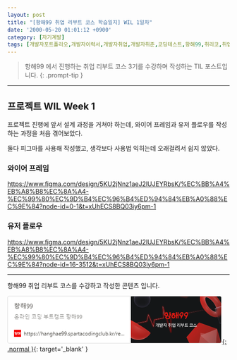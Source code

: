 ```yaml
---
layout: post
title: "[항해99 취업 리부트 코스 학습일지] WIL 1일차"
date: '2000-05-20 01:01:12 +0900'
category: [자기계발]
tags: [개발자포트폴리오,개발자이력서,개발자취업,개발자취준,코딩테스트,항해99,취리코,취업리부트코스]
---
```


> 항해99 에서 진행하는 취업 리부트 코스 3기를 수강하며 작성하는 TIL 포스트입니다.
{: .prompt-tip }

---

## 프로젝트 WIL Week 1

프로젝트 진행에 앞서 설계 과정을 거쳐야 하는데, 와이어 프레임과 유저 플로우를 작성하는 과정을 처음 겪어보았다.

둘다 피그마를 사용해 작성했고, 생각보다 사용법 익히는데 오래걸려서 쉽지 않았다.

### 와이어 프레임
https://www.figma.com/design/5KU2jNnz1aeJ2lUJEYRbsK/%EC%BB%A4%EB%A8%B8%EC%8A%A4-%EC%99%80%EC%9D%B4%EC%96%B4%ED%94%84%EB%A0%88%EC%9E%84?node-id=0-1&t=xUhECS8BQ03iy6pm-1

### 유저 플로우
https://www.figma.com/design/5KU2jNnz1aeJ2lUJEYRbsK/%EC%BB%A4%EB%A8%B8%EC%8A%A4-%EC%99%80%EC%9D%B4%EC%96%B4%ED%94%84%EB%A0%88%EC%9E%84?node-id=16-3512&t=xUhECS8BQ03iy6pm-1

---

항해99 취업 리부트 코스를 수강하고 작성한 콘텐츠 입니다.

[![항해99 - 온라인 코딩 부트캠프 항해99](/assets/img/captures/1_hanghae99.png){: .normal }](https://hanghae99.spartacodingclub.kr/reboot){: target='_blank' }